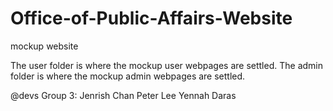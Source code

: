 # Office-of-Public-Affairs-Website
mockup website

The user folder is where the mockup user webpages are settled.
The admin folder is where the mockup admin webpages are settled.

@devs
Group 3: 
Jenrish Chan 
Peter Lee
Yennah Daras
